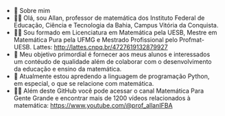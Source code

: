 - 👀 Sobre mim 
- 👨‍⚖️ Olá, sou Allan, professor de matemática dos Instituto Federal de Educação, Ciência e Tecnologia da Bahia, Campus Vitória da Conquista. 
- 👨‍🎓 Sou formado em Licenciatura em Matemática pela UESB, Mestre em Matemática Pura pela UFMG e Mestrado Profissional pelo Profmat-UESB. Lattes: http://lattes.cnpq.br/4727619132879927
- 💞️  Meu objetivo primordial é fornecer aos meus alunos e interessados um contéudo de qualidade além de colaborar com o desenvolvimento da educação e ensino da matemática.
- 🌱 Atualmente estou apredendo a linguagem de programação Python, em especial, o que se relacione com matemática.
- 🕵️‍♂️ Além deste GitHub você pode acessar o canal Matemática Para Gente Grande e encontrar mais de 1200 vídeos relacionados à matemática: https://www.youtube.com/@prof_allanIFBA

<!---
Allanifba/Allanifba is a ✨ special ✨ repository because its `README.md` (this file) appears on your GitHub profile.
You can click the Preview link to take a look at your changes.
--->
